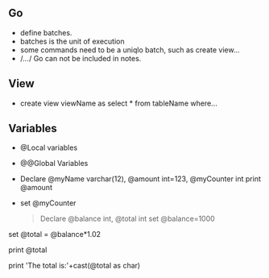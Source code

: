 ## Go 

- define batches.
- batches is the unit of execution
- some commands need to be a uniqlo batch, such as create view...
- /*...*/ Go can not be included in notes.

## View

- create view viewName as select * from tableName where...

## Variables

- @Local variables
- @@Global Variables
- Declare @myName varchar(12), 
          @amount int=123,
          @myCounter int
  print @amount
- set @myCounter

  >Declare  @balance int,
         @total int
set @balance=1000

set @total = @balance*1.02

print @total

print 'The total is:'+cast(@total as char)
